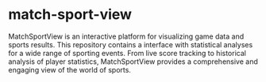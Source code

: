 # match-sport-view
MatchSportView is an interactive platform for visualizing game data and sports results. This repository contains a interface with statistical analyses for a wide range of sporting events. From live score tracking to historical analysis of player statistics, MatchSportView provides a comprehensive and engaging view of the world of sports.
